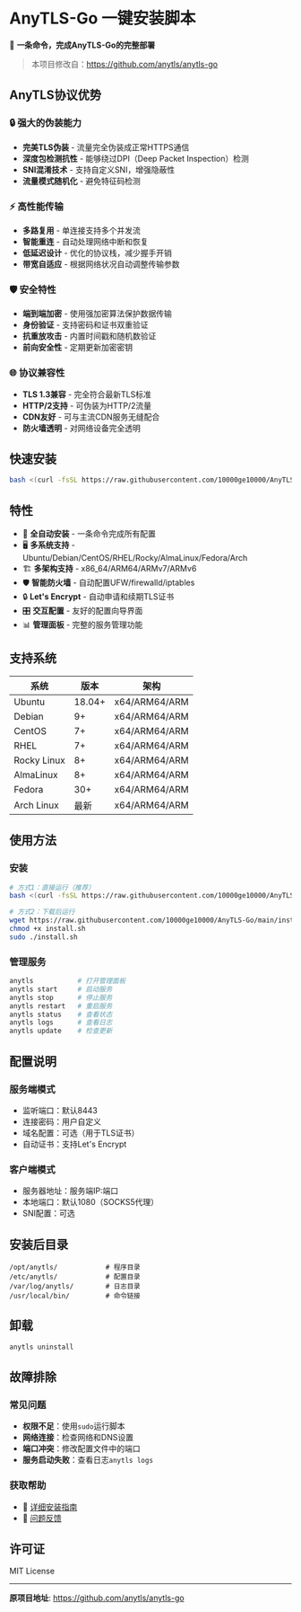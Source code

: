 # AnyTLS-Go 一键安装脚本

🚀 **一条命令，完成AnyTLS-Go的完整部署**

> 本项目修改自：https://github.com/anytls/anytls-go

## AnyTLS协议优势

### 🔒 **强大的伪装能力**
- **完美TLS伪装** - 流量完全伪装成正常HTTPS通信
- **深度包检测抗性** - 能够绕过DPI（Deep Packet Inspection）检测
- **SNI混淆技术** - 支持自定义SNI，增强隐蔽性
- **流量模式随机化** - 避免特征码检测

### ⚡ **高性能传输**
- **多路复用** - 单连接支持多个并发流
- **智能重连** - 自动处理网络中断和恢复
- **低延迟设计** - 优化的协议栈，减少握手开销
- **带宽自适应** - 根据网络状况自动调整传输参数

### 🛡️ **安全特性**
- **端到端加密** - 使用强加密算法保护数据传输
- **身份验证** - 支持密码和证书双重验证
- **抗重放攻击** - 内置时间戳和随机数验证
- **前向安全性** - 定期更新加密密钥

### 🌐 **协议兼容性**
- **TLS 1.3兼容** - 完全符合最新TLS标准
- **HTTP/2支持** - 可伪装为HTTP/2流量
- **CDN友好** - 可与主流CDN服务无缝配合
- **防火墙透明** - 对网络设备完全透明

## 快速安装

```bash
bash <(curl -fsSL https://raw.githubusercontent.com/10000ge10000/AnyTLS-Go/main/install.sh)
```

## 特性

- 🔧 **全自动安装** - 一条命令完成所有配置
- 🖥️ **多系统支持** - Ubuntu/Debian/CentOS/RHEL/Rocky/AlmaLinux/Fedora/Arch
- 🏗️ **多架构支持** - x86_64/ARM64/ARMv7/ARMv6
- 🛡️ **智能防火墙** - 自动配置UFW/firewalld/iptables
- 🔒 **Let's Encrypt** - 自动申请和续期TLS证书
- 🎛️ **交互配置** - 友好的配置向导界面
- 📊 **管理面板** - 完整的服务管理功能

## 支持系统

| 系统 | 版本 | 架构 |
|------|------|------|
| Ubuntu | 18.04+ | x64/ARM64/ARM |
| Debian | 9+ | x64/ARM64/ARM |
| CentOS | 7+ | x64/ARM64/ARM |
| RHEL | 7+ | x64/ARM64/ARM |
| Rocky Linux | 8+ | x64/ARM64/ARM |
| AlmaLinux | 8+ | x64/ARM64/ARM |
| Fedora | 30+ | x64/ARM64/ARM |
| Arch Linux | 最新 | x64/ARM64/ARM |

## 使用方法

### 安装
```bash
# 方式1：直接运行（推荐）
bash <(curl -fsSL https://raw.githubusercontent.com/10000ge10000/AnyTLS-Go/main/install.sh)

# 方式2：下载后运行
wget https://raw.githubusercontent.com/10000ge10000/AnyTLS-Go/main/install.sh
chmod +x install.sh
sudo ./install.sh
```

### 管理服务
```bash
anytls           # 打开管理面板
anytls start     # 启动服务
anytls stop      # 停止服务
anytls restart   # 重启服务
anytls status    # 查看状态
anytls logs      # 查看日志
anytls update    # 检查更新
```

## 配置说明

### 服务端模式
- 监听端口：默认8443
- 连接密码：用户自定义
- 域名配置：可选（用于TLS证书）
- 自动证书：支持Let's Encrypt

### 客户端模式
- 服务器地址：服务端IP:端口
- 本地端口：默认1080（SOCKS5代理）
- SNI配置：可选

## 安装后目录

```
/opt/anytls/            # 程序目录
/etc/anytls/            # 配置目录
/var/log/anytls/        # 日志目录
/usr/local/bin/         # 命令链接
```

## 卸载

```bash
anytls uninstall
```

## 故障排除

### 常见问题
- **权限不足**：使用`sudo`运行脚本
- **网络连接**：检查网络和DNS设置
- **端口冲突**：修改配置文件中的端口
- **服务启动失败**：查看日志`anytls logs`

### 获取帮助
- 📖 [详细安装指南](INSTALL_GUIDE.md)
- 🐛 [问题反馈](https://github.com/10000ge10000/AnyTLS-Go/issues)

## 许可证

MIT License

---

**原项目地址**: https://github.com/anytls/anytls-go